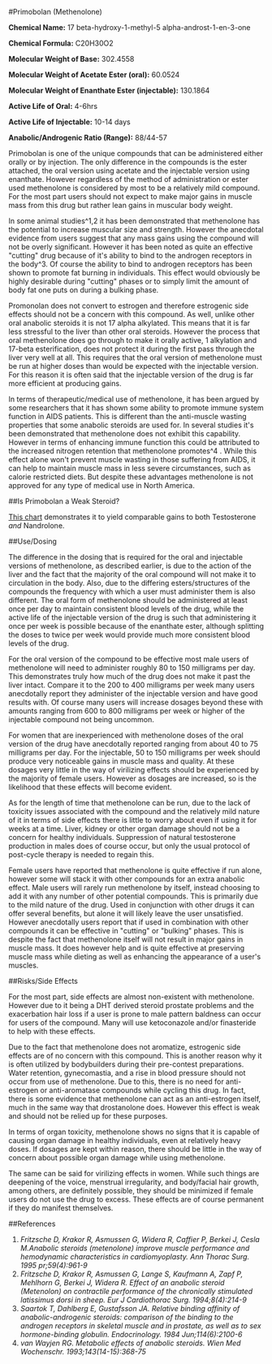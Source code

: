 #Primobolan (Methenolone)

**Chemical Name:** 17 beta-hydroxy-1-methyl-5 alpha-androst-1-en-3-one

**Chemical Formula:** C20H30O2

**Molecular Weight of Base:** 302.4558 

**Molecular Weight of Acetate Ester (oral):** 60.0524 

**Molecular Weight of Enanthate Ester (injectable):** 130.1864

**Active Life of Oral:** 4-6hrs

**Active Life of Injectable:** 10-14 days

**Anabolic/Androgenic Ratio (Range):** 88/44-57

Primobolan is one of the unique compounds that can be administered either orally or by injection. The only difference in the compounds is the ester attached, the oral version using acetate and the injectable version using enanthate. However regardless of the method of administration or ester used methenolone is considered by most to be a relatively mild compound. For the most part users should not expect to make major gains in muscle mass from this drug but rather lean gains in muscular body weight. 

In some animal studies^1,2 it has been demonstrated that methenolone has the potential to increase muscular size and strength. However the anecdotal evidence from users suggest that any mass gains using the compound will not be overly significant. However it has been noted as quite an effective "cutting" drug because of it's ability to bind to the androgen receptors in the body^3. Of course the ability to bind to androgen receptors has been shown to promote fat burning in individuals. This effect would obviously be highly desirable during "cutting" phases or to simply limit the amount of body fat one puts on during a bulking phase.

Promonolan does not convert to estrogen and therefore estrogenic side effects should not be a concern with this compound. As well, unlike other oral anabolic steroids it is not 17 alpha alkylated. This means that it is far less stressful to the liver than other oral steroids. However the process that oral methenolone does go through to make it orally active, 1 alkylation and 17-beta esterification, does not protect it during the first pass through the liver very well at all. This requires that the oral version of methenolone must be run at higher doses than would be expected with the injectable version. For this reason it is often said that the injectable version of the drug is far more efficient at producing gains. 

In terms of therapeutic/medical use of methenolone, it has been argued by some researchers that it has shown some ability to promote immune system function in AIDS patients. This is different than the anti-muscle wasting properties that some anabolic steroids are used for. In several studies it's been demonstrated that methenolone does not exhibit this capability. However in terms of enhancing immune function this could be attributed to the increased nitrogen retention that methenolone promotes^4 . While this effect alone won't prevent muscle wasting in those suffering from AIDS, it can help to maintain muscle mass in less severe circumstances, such as calorie restricted diets. But despite these advantages methenolone is not approved for any type of medical use in North America.

##Is Primobolan a Weak Steroid?

[This chart](https://imgur.com/f4paBmR) demonstrates it to yield comparable gains to both Testosterone *and* Nandrolone.

##Use/Dosing

The difference in the dosing that is required for the oral and injectable versions of methenolone, as described earlier, is due to the action of the liver and the fact that the majority of the oral compound will not make it to circulation in the body. Also, due to the differing esters/structures of the compounds the frequency with which a user must administer them is also different. The oral form of methenolone should be administered at least once per day to maintain consistent blood levels of the drug, while the active life of the injectable version of the drug is such that administering it once per week is possible because of the enanthate ester, although splitting the doses to twice per week would provide much more consistent blood levels of the drug. 

For the oral version of the compound to be effective most male users of methenolone will need to administer roughly 80 to 150 milligrams per day. This demonstrates truly how much of the drug does not make it past the liver intact. Compare it to the 200 to 400 milligrams per week many users anecdotally report they administer of the injectable version and have good results with. Of course many users will increase dosages beyond these with amounts ranging from 600 to 800 milligrams per week or higher of the injectable compound not being uncommon. 

For women that are inexperienced with methenolone doses of the oral version of the drug have anecdotally reported ranging from about 40 to 75 milligrams per day. For the injectable, 50 to 150 milligrams per week should produce very noticeable gains in muscle mass and quality. At these dosages very little in the way of virilizing effects should be experienced by the majority of female users. However as dosages are increased, so is the likelihood that these effects will become evident.

As for the length of time that methenolone can be run, due to the lack of toxicity issues associated with the compound and the relatively mild nature of it in terms of side effects there is little to worry about even if using it for weeks at a time. Liver, kidney or other organ damage should not be a concern for healthy individuals. Suppression of natural testosterone production in males does of course occur, but only the usual protocol of post-cycle therapy is needed to regain this. 

Female users have reported that methenolone is quite effective if run alone, however some will stack it with other compounds for an extra anabolic effect. Male users will rarely run methenolone by itself, instead choosing to add it with any number of other potential compounds. This is primarily due to the mild nature of the drug. Used in conjunction with other drugs it can offer several benefits, but alone it will likely leave the user unsatisfied. However anecdotally users report that if used in combination with other compounds it can be effective in "cutting" or "bulking" phases. This is despite the fact that methenolone itself will not result in major gains in muscle mass. It does however help and is quite effective at preserving muscle mass while dieting as well as enhancing the appearance of a user's muscles. 

##Risks/Side Effects

For the most part, side effects are almost non-existent with methenolone. However due to it being a DHT derived steroid prostate problems and the exacerbation hair loss if a user is prone to male pattern baldness can occur for users of the compound. Many will use ketoconazole and/or finasteride to help with these effects.

Due to the fact that methenolone does not aromatize, estrogenic side effects are of no concern with this compound. This is another reason why it is often utilized by bodybuilders during their pre-contest preparations. Water retention, gynecomastia, and a rise in blood pressure should not occur from use of methenolone. Due to this, there is no need for anti-estrogen or anti-aromatase compounds while cycling this drug. In fact, there is some evidence that methenolone can act as an anti-estrogen itself, much in the same way that drostanolone does. However this effect is weak and should not be relied up for these purposes.

In terms of organ toxicity, methenolone shows no signs that it is capable of causing organ damage in healthy individuals, even at relatively heavy doses. If dosages are kept within reason, there should be little in the way of concern about possible organ damage while using methenolone.

The same can be said for virilizing effects in women. While such things are deepening of the voice, menstrual irregularity, and body/facial hair growth, among others, are definitely possible, they should be minimized if female users do not use the drug to excess. These effects are of course permanent if they do manifest themselves.

##References

1. *Fritzsche D, Krakor R, Asmussen G, Widera R, Caffier P, Berkei J, Cesla M.Anabolic steroids (metenolone) improve muscle performance and hemodynamic characteristics in cardiomyoplasty. Ann Thorac Surg. 1995 pr;59(4):961-9*
2. *Fritzsche D, Krakor R, Asmussen G, Lange S, Kaufmann A, Zapf P, Mehlhorn G, Berkei J, Widera R. Effect of an anabolic steroid (Metenolon) on contractile performance of the chronically stimulated latissimus dorsi in sheep. Eur J Cardiothorac Surg. 1994;8(4):214-9*
3. *Saartok T, Dahlberg E, Gustafsson JA. Relative binding affinity of anabolic-androgenic steroids: comparison of the binding to the androgen receptors in skeletal muscle and in prostate, as well as to sex hormone-binding globulin. Endocrinology. 1984 Jun;114(6):2100-6*
4. *van Wayjen RG. Metabolic effects of anabolic steroids. Wien Med Wochenschr. 1993;143(14-15):368-75*